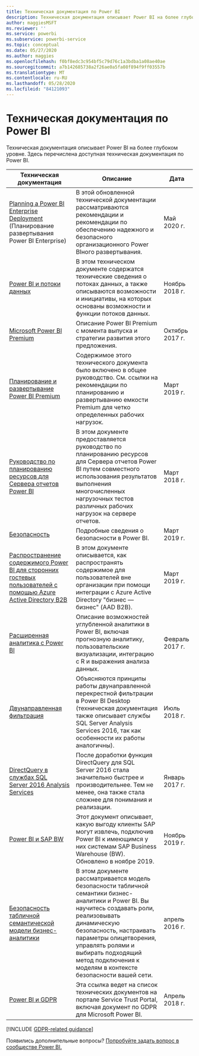 ```yaml
---
title: Техническая документация по Power BI
description: Техническая документация описывает Power BI на более глубоком уровне.
author: maggiesMSFT
ms.reviewer: ''
ms.service: powerbi
ms.subservice: powerbi-service
ms.topic: conceptual
ms.date: 05/27/2020
ms.author: maggies
ms.openlocfilehash: f0bf8edc3c954bf5c79d76c1a3bdba1a08ae40ae
ms.sourcegitcommit: a7b142685738a2f26ae0a5fa08f894f9ff03557b
ms.translationtype: MT
ms.contentlocale: ru-RU
ms.lasthandoff: 05/28/2020
ms.locfileid: "84121093"
---
```

# <a name="whitepapers-for-power-bi"></a>Техническая документация по Power BI

Техническая документация описывает Power BI на более глубоком уровне. Здесь перечислена доступная техническая документация по Power BI.

| Техническая документация | Описание | Дата |
| --- | --- | --- |
| [Planning a Power BI Enterprise Deployment](https://aka.ms/PBIEnterpriseDeploymentWP) (Планирование развертывания Power BI Enterprise) |В этой обновленной технической документации рассматриваются рекомендации и рекомендации по обеспечению надежного и безопасного организационного Power BIного развертывания. | Май 2020 г. |
| [Power BI и потоки данных](https://go.microsoft.com/fwlink/?linkid=2034388&clcid=0x409)| В этом техническом документе содержатся технические сведения о потоках данных, а также описываются возможности и инициативы, на которых основаны возможности и функции потоков данных. | Ноябрь 2018 г. |
| [Microsoft Power BI Premium](https://aka.ms/pbipremiumwhitepaper) |Описание Power BI Premium с момента выпуска и стратегии развития этого предложения. | Октябрь 2017 г. |
| [Планирование и развертывание Power BI Premium](whitepaper-powerbi-premium-deployment.md)| Содержимое этого технического документа было включено в общее руководство. См. ссылки на рекомендации по планированию и развертыванию емкости Premium для четко определенных рабочих нагрузок.| Март 2019 г. |
| [Руководство по планированию ресурсов для Сервера отчетов Power BI](../report-server/capacity-planning.md) |В этом документе предоставляется руководство по планированию ресурсов для Сервера отчетов Power BI путем совместного использования результатов выполнения многочисленных нагрузочных тестов различных рабочих нагрузок на сервере отчетов. | Март 2018 г. |
| [Безопасность](../admin/service-admin-power-bi-security.md) |Подробные сведения о безопасности в Power BI. | Март 2019 г. |
| [Распространение содержимого Power BI для сторонних гостевых пользователей с помощью Azure Active Directory B2B](../guidance/whitepaper-azure-b2b-power-bi.md)|В этом документе описывается, как распространять содержимое для пользователей вне организации при помощи интеграции с Azure Active Directory "бизнес — бизнес" (AAD B2B).| Март 2019 г. |
| [Расширенная аналитика с Power BI](https://info.microsoft.com/advanced-analytics-with-power-bi.html?Is=Website) |Описание возможностей углубленной аналитики в Power BI, включая прогнозную аналитику, пользовательские визуализации, интеграцию с R и выражения анализа данных. | Февраль 2017 г. |
| [Двунаправленная фильтрация](../transform-model/desktop-bidirectional-filtering.md) |Объясняются принципы работы двунаправленной перекрестной фильтрации в Power BI Desktop (техническая документация также описывает службы SQL Server Analysis Services 2016, так как особенности их работы аналогичны). | Июль 2018 г. |
| [DirectQuery в службах SQL Server 2016 Analysis Services](https://blogs.msdn.microsoft.com/analysisservices/2017/04/06/directquery-in-sql-server-2016-analysis-services-whitepaper/) |После доработки функция DirectQuery для SQL Server 2016 стала значительно быстрее и производительнее. Тем не менее, она также стала сложнее для понимания и реализации. | Январь 2017 г. |
| [Power BI и SAP BW](https://aka.ms/powerbiandsapbw)| Этот документ описывает, какую выгоду клиенты SAP могут извлечь, подключив Power BI к имеющимся у них системам SAP Business Warehouse (BW). Обновлено в ноябре 2019.| Ноябрь 2019 г. |
| [Безопасность табличной семантической модели бизнес-аналитики](https://download.microsoft.com/download/D/2/0/D20E1C5F-72EA-4505-9F26-FEF9550EFD44/Securing%20the%20Tabular%20BI%20Semantic%20Model.docx) |В этом документе рассматривается модель безопасности табличной семантики бизнес-аналитики и Power BI. Вы научитесь создавать роли, реализовывать динамическую безопасность, настраивать параметры олицетворения, управлять ролями и выбирать подходящий метод подключения к моделям в контексте безопасности вашей сети. | апрель 2016 г. |
| [Power BI и GDPR](https://aka.ms/power-bi-gdpr-whitepaper)| Эта ссылка ведет на список технических документов на портале Service Trust Portal, включая документ по GDPR для Microsoft Power BI. | Апрель 2018 г. |

[!INCLUDE [GDPR-related guidance](../includes/gdpr-hybrid-note.md)]

Появились дополнительные вопросы? [Попробуйте задать вопрос в сообществе Power BI.](https://community.powerbi.com/)
